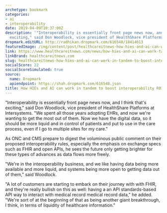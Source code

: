 ```yaml
---
archetype: bookmark
categories:
- ai
- interoperability
date: 2019-04-09T10:37:00Z
description: '"Interoperability is essentially front page news now, and I think that''s
  exciting," said Don Woodlock, vice president of HealthShare Platforms at Intersystems.'
dropmark.editURL: http://radhikan.dropmark.com/616548/18414613
featuredImage: /img/content/post/healthcareitnews-how-hies-and-ai-can-work-in-tandem-to-boost-interoperability-roi.jpg
link: https://www.healthcareitnews.com/news/how-hies-and-ai-can-work-tandem-boost-interoperability-roi
linkBrand: healthcareitnews.com
slug: healthcareitnews-how-hies-and-ai-can-work-in-tandem-to-boost-interoperability-roi
socialScore: 22
socialScoreSimulated: true
source:
  name: Dropmark
  apiendpoint: https://shah.dropmark.com/616548.json
title: How HIEs and AI can work in tandem to boost interoperability ROI
---
```

"Interoperability is essentially front page news now, and I think that's exciting," said Don Woodlock, vice president of HealthShare Platforms at Intersystems. "We spent all those years adopting EHRs, and now we're wanting to get the most out of them. Now we have the digital data, so it should be more liquid and in control of patients and put to use in the care process, even if I go to multiple sites for my care."

As ONC and CMS prepare to digest the voluminous public comment on their proposed interoperability rules, especially the emphasis on exchange specs such as FHIR and open APIs, he sees the future only getting brighter for these types of advances as data flows more freely.

"We're in the interoperability business, and we like having data being more available and more liquid, and systems being more open to getting data out of them," said Woodlock.

"A lot of customers are starting to embark on their journey with with FHIR, and they're really bullish on this as well: having a an API standards-based API way to interact with medical record medical record data," he added. "We're sort of at the beginning of that as being another giant breakthrough, I think, in terms of liquidity of healthcare information."

